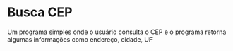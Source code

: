 # Busca CEP
 Um programa simples onde o usuário consulta o CEP e o programa retorna algumas informações como endereço, cidade, UF
